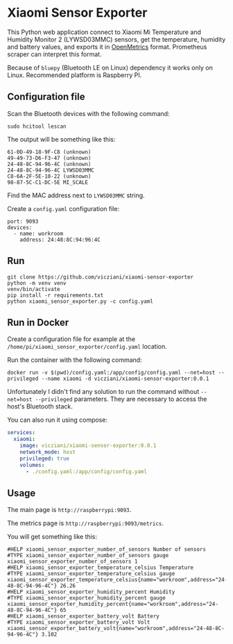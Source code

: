# Xiaomi Sensor Exporter

This Python web application connect to Xiaomi Mi Temperature and Humidity Monitor 2 (LYWSD03MMC)
sensors, get the temperature, humidity and battery values, and exports it 
in [OpenMetrics](https://github.com/OpenObservability/OpenMetrics/blob/main/specification/OpenMetrics.md) format.
Prometheus scraper can interpret this format.

Because of `bluepy` (Bluetooth LE on Linux) dependency it works only on Linux.
Recommended platform is Raspberry PI.

## Configuration file

Scan the Bluetooth devices with the following command:

```shell
sudo hcitool lescan
```

The output will be something like this:

```plain
61-0D-49-18-9F-C8 (unknown)
49-49-73-D6-F3-47 (unknown)
24-48-8C-94-96-4C (unknown)
24-48-8C-94-96-4C LYWSD03MMC
C8-6A-2F-5E-10-22 (unknown)
98-87-5C-C1-DC-5E MI_SCALE
```

Find the MAC address next to `LYWSD03MMC` string.

Create a `config.yaml` configuration file:

```
port: 9093
devices:
  - name: workroom
    address: 24:48:8C:94:96:4C
```

## Run

```shell
git clone https://github.com/vicziani/xiaomi-sensor-exporter
python -m venv venv
venv/bin/activate
pip install -r requirements.txt
python xiaomi_sensor_exporter.py -c config.yaml
```

## Run in Docker

Create a configuration file for example at the `/home/pi/xiaomi_sensor_exporter/config.yaml` location.

Run the container with the following command:

```shell
docker run -v $(pwd)/config.yaml:/app/config/config.yaml --net=host --privileged --name xiaomi -d vicziani/xiaomi-sensor-exporter:0.0.1
```

Unfortunately I didn't find any solution to run the command without `--net=host --privileged` parameters. They are necessary to access the host's Bluetooth stack.

You can also run it using compose:
```yaml
services:
  xiaomi:
    image: vicziani/xiaomi-sensor-exporter:0.0.1
    network_mode: host
    privileged: true
    volumes:
      - ./config.yaml:/app/config/config.yaml 
```


## Usage

The main page is `http://raspberrypi:9093`.

The metrics page is `http://raspberrypi:9093/metrics`.

You will get something like this:

```plain
#HELP xiaomi_sensor_exporter_number_of_sensors Number of sensors
#TYPE xiaomi_sensor_exporter_number_of_sensors gauge
xiaomi_sensor_exporter_number_of_sensors 1
#HELP xiaomi_sensor_exporter_temperature_celsius Temperature
#TYPE xiaomi_sensor_exporter_temperature_celsius gauge
xiaomi_sensor_exporter_temperature_celsius{name="workroom",address="24-48-8C-94-96-4C"} 26.26
#HELP xiaomi_sensor_exporter_humidity_percent Humidity
#TYPE xiaomi_sensor_exporter_humidity_percent gauge
xiaomi_sensor_exporter_humidity_percent{name="workroom",address="24-48-8C-94-96-4C"} 65
#HELP xiaomi_sensor_exporter_battery_volt Battery
#TYPE xiaomi_sensor_exporter_battery_volt Volt
xiaomi_sensor_exporter_battery_volt{name="workroom",address="24-48-8C-94-96-4C"} 3.102
```
